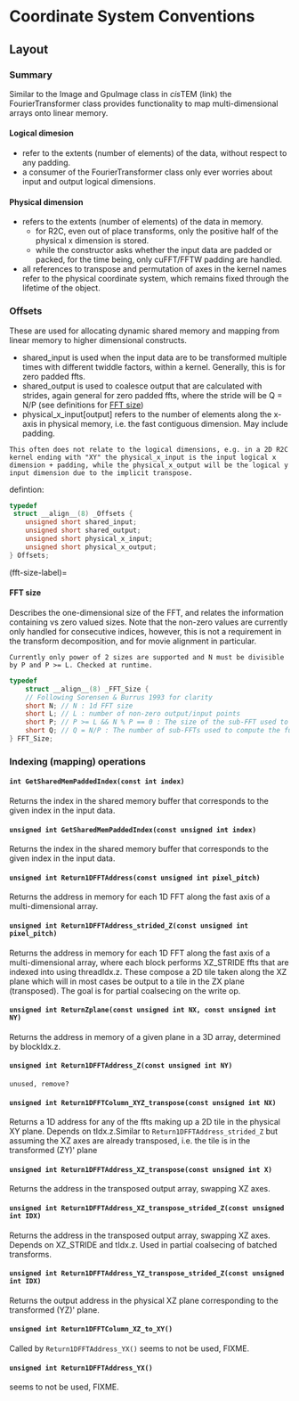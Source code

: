 # Coordinate System Conventions

## Layout

### Summary

Similar to the Image and GpuImage class in *cis*TEM (link) the FourierTransformer class provides functionality to map multi-dimensional arrays onto linear memory.

#### Logical dimesion

- refer to the extents (number of elements) of the data, without respect to any padding.
- a consumer of the FourierTransformer class only ever worries about input and output logical dimensions.

#### Physical dimension

- refers to the extents (number of elements) of the data in memory.
  - for R2C, even out of place transforms, only the positive half of the physical x dimension is stored.
  - while the constructor asks whether the input data are padded or packed, for the time being, only cuFFT/FFTW padding are handled.
- all references to transpose and permutation of axes in the kernel names refer to the physical coordinate system, which remains fixed through the lifetime of the object.

### Offsets

These are used for allocating dynamic shared memory and mapping from linear memory to higher dimensional constructs.

- shared_input is used when the input data are to be transformed multiple times with different twiddle factors, within a kernel. Generally, this is for zero padded ffts.
- shared_output is used to coalesce output that are calculated with strides, again general for zero padded ffts, where the stride will be Q = N/P (see definitions for [FFT size](fft-size-label))
- physical_x_input[output] refers to the number of elements along the x-axis in physical memory, i.e. the fast contiguous dimension. May include padding.

```{note}
This often does not relate to the logical dimensions, e.g. in a 2D R2C kernel ending with "XY" the physical_x_input is the input logical x dimension + padding, while the physical_x_output will be the logical y input dimension due to the implicit transpose.
```

defintion:

```c++
typedef
 struct __align__(8) _Offsets {
    unsigned short shared_input;
    unsigned short shared_output;
    unsigned short physical_x_input;
    unsigned short physical_x_output;
} Offsets;
```

(fft-size-label)=

#### FFT size

Describes the one-dimensional size of the FFT, and relates the information containing vs zero valued sizes. Note that the non-zero values are currently only handled for consecutive indices, however, this is not a requirement in the transform decomposition, and for movie alignment in particular.

```{note}
Currently only power of 2 sizes are supported and N must be divisible by P and P >= L. Checked at runtime.
```

```c++
typedef 
    struct __align__(8) _FFT_Size {
    // Following Sorensen & Burrus 1993 for clarity
    short N; // N : 1d FFT size
    short L; // L : number of non-zero output/input points 
    short P; // P >= L && N % P == 0 : The size of the sub-FFT used to compute the full transform. Currently also must be a power of 2.
    short Q; // Q = N/P : The number of sub-FFTs used to compute the full transform
} FFT_Size;
```

### Indexing (mapping) operations

#### ```int GetSharedMemPaddedIndex(const int index)```

Returns the index in the shared memory buffer that corresponds to the given index in the input data.

#### ```unsigned int GetSharedMemPaddedIndex(const unsigned int index)```

Returns the index in the shared memory buffer that corresponds to the given index in the input data.

#### ```unsigned int Return1DFFTAddress(const unsigned int pixel_pitch)```

Returns the address in memory for each 1D FFT along the fast axis of a multi-dimensional array.

#### ```unsigned int Return1DFFTAddress_strided_Z(const unsigned int pixel_pitch)```

Returns the address in memory for each 1D FFT along the fast axis of a multi-dimensional array, where each block performs XZ_STRIDE ffts that are indexed into using threadIdx.z. These compose a 2D tile taken along the XZ plane which will in most cases be output to a tile in the ZX plane (transposed). The goal is for partial coalsecing on the write op.

#### ```unsigned int ReturnZplane(const unsigned int NX, const unsigned int NY)```

Returns the address in memory of a given plane in a 3D array, determined by blockIdx.z.

#### ```unsigned int Return1DFFTAddress_Z(const unsigned int NY)```

```{todo}
unused, remove?
```

#### ```unsigned int Return1DFFTColumn_XYZ_transpose(const unsigned int NX)```

Returns a 1D address for any of the ffts making up a 2D tile in the physical XY plane. Depends on tIdx.z.Similar to ```Return1DFFTAddress_strided_Z``` but assuming the XZ axes are already transposed, i.e. the tile is in the transformed (ZY)' plane

#### ```unsigned int Return1DFFTAddress_XZ_transpose(const unsigned int X)```

Returns the address in the transposed output array, swapping XZ axes.

#### ```unsigned int Return1DFFTAddress_XZ_transpose_strided_Z(const unsigned int IDX)```

Returns the address in the transposed output array, swapping XZ axes. Depends on XZ_STRIDE and tIdx.z. Used in partial coalsecing of batched transforms.

#### ```unsigned int Return1DFFTAddress_YZ_transpose_strided_Z(const unsigned int IDX)```

Returns the output address in the physical XZ plane corresponding to the transformed (YZ)' plane.

#### ```unsigned int Return1DFFTColumn_XZ_to_XY()```

Called by ```Return1DFFTAddress_YX()``` seems to not be used, FIXME.

#### ```unsigned int Return1DFFTAddress_YX()```

 seems to not be used, FIXME.
